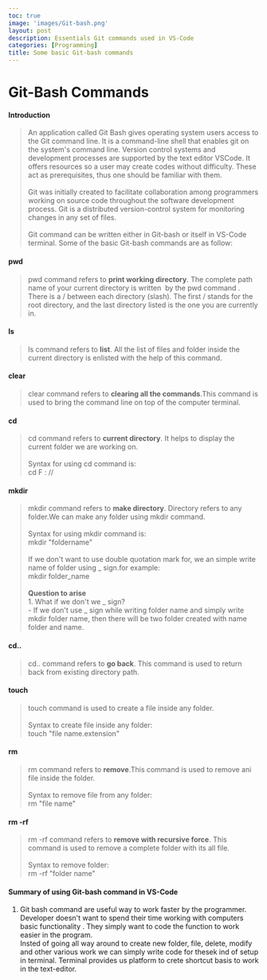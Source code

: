 ```yaml
---
toc: true
image: 'images/Git-bash.png'
layout: post
description: Essentials Git commands used in VS-Code 
categories: [Programming]
title: Some basic Git-bash commands
---
```




# Git-Bash Commands 

#### Introduction

>An application called Git Bash gives operating system users access to the Git command line. It is a command-line shell that enables git on the system's command line. Version control systems and development processes are supported by the text editor VSCode. It offers resources so a user may create codes without difficulty. These act as prerequisites, thus one should be familiar with them. <br><br>  Git was initially created to facilitate collaboration among programmers working on source code throughout the software development process. Git is a distributed version-control system for monitoring changes in any set of files.
<br><br>Git command can be written either in Git-bash or itself in VS-Code terminal. Some of the basic Git-bash commands are as follow:






#### pwd

>pwd command refers to **print working directory**. The complete path name of your current directory is written  by the pwd command . There is a / between each directory (slash). The first / stands for the root directory, and the last directory listed is the one you are currently in.

#### ls

>ls command refers to **list**. All the list of files and folder inside the current directory is enlisted with the help of this command.

#### clear


>clear command refers to **clearing all the commands**.This command is used to bring the command line on top of the computer terminal.

#### cd


>cd command refers to **current directory**. It helps to display the current folder we are working on.<br><br>Syntax for using cd command is: <br>cd F : // 


#### mkdir



>mkdir command refers to **make directory**. Directory refers to any folder.We can make any folder using mkdir command.<br><br>Syntax for using mkdir command is: <br>mkdir "foldername"<br><br>If we don't want to use double quotation mark for, we an simple write name of folder using _ sign.for example:<br>mkdir folder_name<br><br>**Question to arise**<br>1. What if we don't we _ sign?<br>- If we don't use _ sign while writing folder name and simply write mkdir folder name, then there will be two folder created with name folder and name.


#### cd..

>cd.. command refers to **go back**. This command is used to return back from existing directory path.


#### touch

>touch command is used to create a file inside any folder.<br><br>Syntax to create  file inside  any folder:<br>touch "file name.extension"


#### rm

>rm command refers to **remove**.This command is used to remove ani file inside the folder.<br><br>Syntax to remove file from any folder:<br>rm "file name"


#### rm -rf

>rm -rf command refers to **remove with recursive force**. This command is used to remove a complete folder with its all file.<br><br>Syntax to remove folder:<br>rm -rf "folder name"


#### Summary of using Git-bash command in VS-Code
 
1. Git bash command are useful way to work faster by the programmer. Developer doesn't want to spend their time working with computers basic functionality . They simply want to code the function to work easier in the program.<br>Insted of going all way around to create new folder, file, delete, modify and other various work we can simply write code for thesek ind of setup in terminal. Terminal provides us platform to crete shortcut basis to work in the text-editor.
 





